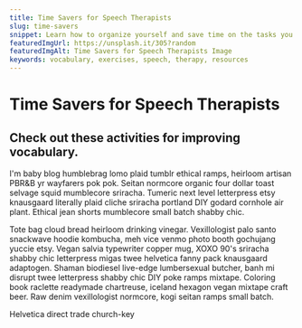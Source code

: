 ```yaml
---
title: Time Savers for Speech Therapists
slug: time-savers
snippet: Learn how to organize yourself and save time on the tasks you do every day.
featuredImgUrl: https://unsplash.it/305?random
featuredImgAlt: Time Savers for Speech Therapists Image
keywords: vocabulary, exercises, speech, therapy, resources
---
```


# Time Savers for Speech Therapists

## Check out these activities for improving vocabulary.

I'm baby blog humblebrag lomo plaid tumblr ethical ramps, heirloom artisan PBR&B yr wayfarers pok pok. Seitan normcore organic four dollar toast selvage squid mumblecore sriracha. Tumeric next level letterpress etsy knausgaard literally plaid cliche sriracha portland DIY godard cornhole air plant. Ethical jean shorts mumblecore small batch shabby chic.

Tote bag cloud bread heirloom drinking vinegar. Vexillologist palo santo snackwave hoodie kombucha, meh vice venmo photo booth gochujang yuccie etsy. Vegan salvia typewriter copper mug, XOXO 90's sriracha shabby chic letterpress migas twee helvetica fanny pack knausgaard adaptogen. Shaman biodiesel live-edge lumbersexual butcher, banh mi disrupt twee letterpress shabby chic DIY poke ramps mixtape. Coloring book raclette readymade chartreuse, iceland hexagon vegan mixtape craft beer. Raw denim vexillologist normcore, kogi seitan ramps small batch.

Helvetica direct trade church-key